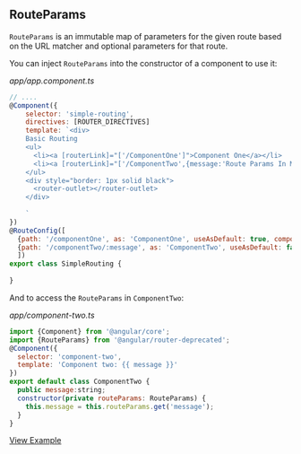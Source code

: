 ## RouteParams ##

`RouteParams` is an immutable map of parameters for the given route based on the URL matcher and optional parameters for that route.

You can inject `RouteParams` into the constructor of a component to use it:

_app/app.component.ts_
```javascript
// ....
@Component({
	selector: 'simple-routing',
	directives: [ROUTER_DIRECTIVES]
	template: `<div>
	Basic Routing
	<ul>
	  <li><a [routerLink]="['/ComponentOne']">Component One</a></li>
	  <li><a [routerLink]="['/ComponentTwo',{message:'Route Params In Message'}]">Component Two</a></li>
	</ul>
	<div style="border: 1px solid black">
	  <router-outlet></router-outlet>
	</div>
	
	`
})
@RouteConfig([
  {path: '/componentOne', as: 'ComponentOne', useAsDefault: true, component: ComponentOne},
  {path: '/componentTwo/:message', as: 'ComponentTwo', useAsDefault: false, component: ComponentTwo}
  ])
export class SimpleRouting {
  
}
```

And to access the `RouteParams` in `ComponentTwo`:

_app/component-two.ts_
```js
import {Component} from '@angular/core';
import {RouteParams} from '@angular/router-deprecated';
@Component({
  selector: 'component-two',
  template: 'Component two: {{ message }}'
})
export default class ComponentTwo { 
  public message:string;
  constructor(private routeParams: RouteParams) {
    this.message = this.routeParams.get('message');
  }
}
```
[View Example](https://plnkr.co/edit/rF6ZiDuaBbAo24m3c3qg?p=preview)
